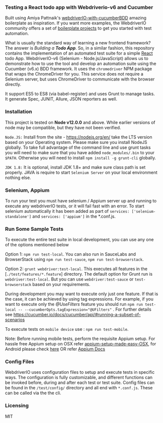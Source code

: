 ### Testing a React todo app with Webdriverio-v6 and Cucumber

Built using Amiya Pattnaik's [webdriverIO-with-cucumberBDD](https://github.com/amiya-pattnaik/webdriverIO-with-cucumberBDD) amazing boilerplate as inspiration. If you want more examples, the WebdriverIO community offers a set of [boilerplate projects](https://webdriver.io/docs/boilerplate.html) to get you started with test automation.

What is usually the standard way of learning a new frontend framework? The answer is _Building a **Todo App**_. So, in a similar fashion, this repository contains the implementation of an automated test suite for a simple [React](https://reactjs.org/) todo App. WebdriverIO-v6 (Selenium - Node.js/JavaScript) allows us to demonstrate how to use the tool and develop an automation suite using the Cucumber (v6.x) BDD framework. It uses the `chromedriver` NPM package that wraps the ChromeDriver for you. This service does not require a Selenium server, but uses ChromeDriver to communicate with the browser directly.

It support ES5 to ES8 (via babel-register) and uses Grunt to manage tasks. It generate Spec, JUNIT, Allure, JSON reporters as well.

### Installation

This project is tested on **Node v12.0.0** and above. While earlier versions of node may be compatible, but they have not been verified.

`Node.JS:` Install from the site - https://nodejs.org/en/ take the LTS version based on your Operating system. Please make sure you install NodeJS globally. To take full advantage of the command line and use grunt tasks you will need to make sure that you have added `node_modules/.bin` to your `$PATH`. Otherwise you will need to install `npm install -g grunt-cli` globally.

`JDK 1.8:` It is optional, install JDK 1.8+ and make sure class path is set properly. JAVA is require to start `Selenium Server` on your local environment nothing else.

### Selenium, Appium

To run your test you must have selenium / Appium server up and running to execute any webdriverIO tests, or it will fail fast with an error. To start selenium automatically it has been added as part of `services: ['selenium-standalone']` and `services: ['appium']` in the \*.conf.js.

### Run Some Sample Tests

To execute the entire test suite in local development, you can use any one of the options mentioned below

Option 1: `npm run test-local`. You can also run in SauceLabs and BrowserStack using `npm run test-sauce`, `npm run test-browserstack`.

Option 2: `grunt webdriver:test-local`. This executes all features in the [`./test/features/*.feature`] directory.
The default option for Grunt run is `webdriver:test-local`. But you can use `webdriver:test-sauce` or `test-browserstack` based on your requirements.

During development you may want to execute only just one feature. If that is the case, it can be achieved by using tag expressions. For example, if you want to execute only the _@UseFilters_ feature you should run `npm run test-local -- --cucumberOpts.tagExpression="@UFilters"` . For further details see https://cucumber.io/docs/cucumber/api/#running-a-subset-of-scenarios

To execute tests on `mobile device` use : `npm run test-mobile`.

Note: Before running mobile tests, perform the requisite Appium setup. For hassle free Appium setup on OSX refer [appium-setup-made-easy-OSX](https://github.com/amiya-pattnaik/appium-setup-made-easy-OSX), for Android please check [here](https://atasteofdottech.wordpress.com/2019/11/12/the-appium-boilerplate/) OR refer [Appium Docs](http://appium.io/docs/en/about-appium/getting-started/?lang=en)

### Config Files

WebdriverIO uses configuration files to setup and execute tests in specific ways. The configuration is fully customizable, and different functions can be invoked before, during and after each test or test suite. Config files can be found in the `/test/config/` directory and all end with `*.conf.js`. These can be called via the the cli.

### Licensing

MIT
